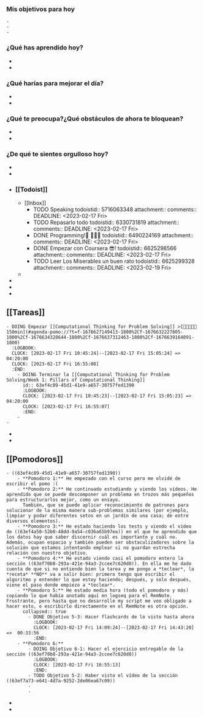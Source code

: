 ### Mis objetivos para hoy
	-
	-
	-
### ¿Qué has aprendido hoy?
-
-
### ¿Qué harías para mejorar el día?
-
-
### ¿Qué te preocupa?¿Qué obstáculos de ahora te bloquean?
-
-
### ¿De qué te sientes orgulloso hoy?
-
-
- ### [[Todoist]]
	- [[Inbox]]
		- TODO Speaking
		  todoistid:: 5716063348
		  attachment:: 
		  comments:: 
		  DEADLINE: <2023-02-17 Fri>
		- TODO Repasarlo todo
		  todoistid:: 6330731819
		  attachment:: 
		  comments:: 
		  DEADLINE: <2023-02-17 Fri>
		- DONE Programming!🎉 👨‍💻😎
		  todoistid:: 6490224169
		  attachment:: 
		  comments:: 
		  DEADLINE: <2023-02-17 Fri>
		- DONE Empezar con Coursera 😎!
		  todoistid:: 6625298566
		  attachment:: 
		  comments:: 
		  DEADLINE: <2023-02-17 Fri>
		- TODO Leer Los Miserables un buen rato
		  todoistid:: 6625299328
		  attachment:: 
		  comments:: 
		  DEADLINE: <2023-02-19 Fri>
	-
-
-
-
## [[Tareas]]
	- DOING Empezar [[Computational Thinking for Problem Solving]] >[🍅🍅🍅🍅🍅 150min](#agenda-pomo://?t=f-1676627149413-1800%2Cf-1676632227805-1800%2Cf-1676634328644-1800%2Cf-1676637312463-1800%2Cf-1676639164091-1800)
	  :LOGBOOK:
	  CLOCK: [2023-02-17 Fri 10:45:24]--[2023-02-17 Fri 15:05:24] =>  04:20:00
	  CLOCK: [2023-02-17 Fri 16:55:08]
	  :END:
		- DOING Terminar la [[Computational Thinking for Problem Solving/Week 1: Pillars of Computational Thinking]]
		  id:: 63ef4c89-45d1-41e9-a657-30757fed1390
		  :LOGBOOK:
		  CLOCK: [2023-02-17 Fri 10:45:23]--[2023-02-17 Fri 15:05:23] =>  04:20:00
		  CLOCK: [2023-02-17 Fri 16:55:07]
		  :END:
		-
	-
-
-
## [[Pomodoros]]
	- ((63ef4c89-45d1-41e9-a657-30757fed1390))
		- **Pomodoro 1:** He empezado con el curso pero me olvidé de escribir el pomo :(
		- **Pomodoro 2:** He continuado estudiando y viendo los vídeos. He aprendido que se puede descomponer un problema en trozos más pequeños para estructurarlos mejor, como un ensayo. 
		  También, que se puede aplicar reconocimiento de patrones para solucionar de la misma manera sub-problemas similares (por ejemplo, limpiar y podar diferentes setos en un jardín de una casa; de entre diversos elementos).
		- **Pomodoro 3:** He estado haciendo los tests y viendo el vídeo de ((63ef4a50-52b0-48dd-9a54-c036a65b97ea)) en el que he aprendido que los datos hay que saber discernir cuál es importante y cuál no. Además, ocupan espacio y también pueden ser obstaculizadores sobre la solución que estamos intentando emplear si no guardan estrecha relación con nuestro objetivo.
		- **Pomodoro 4:** He estado viendo casi el pomodoro entero la sección ((63ef70b8-293a-421e-94a3-2ccee7c620d0)). En ella me he dado cuenta de que si no entiendo bien la tarea y me pongo a *teclear*, la *receta* **NO** va a salir bien: primero tengo que escribir el algoritmo y entender lo que estoy haciendo; después, y solo después, viene el paso donde empiezo a *teclear*.
		- **Pomodoro 5:** He estado media hora (todo el pomodoro y más) copiando lo que había anotado aquí en logseq para el RemNote. Frustrante, pero hasta que no desarrolle my script me veo obligado a hacer esto, o escribirlo directamente en el RemNote es otra opción.
		  collapsed:: true
			- DONE Objetivo 5-3: Hacer flashcards de lo visto hasta ahora
			  :LOGBOOK:
			  CLOCK: [2023-02-17 Fri 14:09:24]--[2023-02-17 Fri 14:43:20] =>  00:33:56
			  :END:
		- **Pomodoro 6:**
			- DOING Objetivo 6-1: Hacer el ejercicio entregable de la sección ((63ef70b8-293a-421e-94a3-2ccee7c620d0))
			  :LOGBOOK:
			  CLOCK: [2023-02-17 Fri 16:55:13]
			  :END:
			- TODO Objetivo 5-2: Haber visto el vídeo de la sección ((63ef7a73-e641-4d7a-9252-2de06ea67c09))
			-
			-
-
-